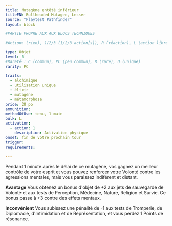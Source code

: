 ```yaml
---
title: Mutagène entêté inférieur
titleEN: Bullheaded Mutagen, Lesser
source: "Playtest Pathfinder"
layout: block

#PARTIE PROPRE AUX AUX BLOCS TECHNIQUES

#Action: (rien), 1/2/3 (1/2/3 action[s]), R (réaction), L (action libre)

type: Objet
level: 5
#Rareté : C (commun), PC (peu commun), R (rare), U (unique)
rarity: PC

traits:
  - alchimique
  - utilisation unique
  - élixir
  - mutagène
  - métamorphose
price: 20 po
ammunition:
methodOfUse: tenu, 1 main
bulk: L
activation: 
  - action: 1
    description: Activation physique
onset: fin de votre prochain tour
trigger:
requirements:

---
```


Pendant 1 minute après le délai de ce mutagène, vos gagnez un meilleur contrôle de votre esprit et vous pouvez renforcer votre Volonté contre les agressions mentales, mais vous paraissez indiférent et distant.

**Avantage** Vous obtenez un bonus d'objet de +2 aux jets de sauvegarde de Volonté et aux tests de Perception, Médecine, Nature, Religion et Survie. Ce bonus passe à +3 contre des effets mentaux.

**Inconvénient** Vous subissez une pénalité de -1 aux tests de Tromperie, de Diplomacie, d'Intimidation et de Représentation, et vous perdez 1 Points de résonance.